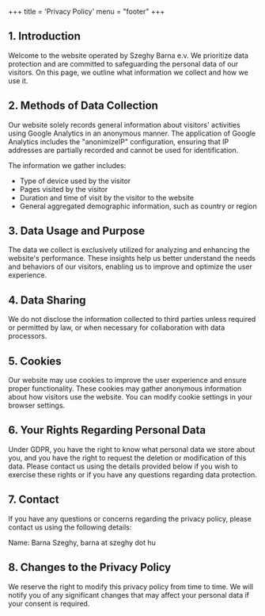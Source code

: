 +++
title = 'Privacy Policy'
menu = "footer"
+++
## 1. Introduction

Welcome to the website operated by Szeghy Barna e.v. We prioritize data protection and are committed to safeguarding the personal data of our visitors. On this page, we outline what information we collect and how we use it.

## 2. Methods of Data Collection

Our website solely records general information about visitors' activities using Google Analytics in an anonymous manner. The application of Google Analytics includes the "anonimizeIP" configuration, ensuring that IP addresses are partially recorded and cannot be used for identification.

The information we gather includes:

- Type of device used by the visitor
- Pages visited by the visitor
- Duration and time of visit by the visitor to the website
- General aggregated demographic information, such as country or region

## 3. Data Usage and Purpose

The data we collect is exclusively utilized for analyzing and enhancing the website's performance. These insights help us better understand the needs and behaviors of our visitors, enabling us to improve and optimize the user experience.

## 4. Data Sharing

We do not disclose the information collected to third parties unless required or permitted by law, or when necessary for collaboration with data processors.

## 5. Cookies

Our website may use cookies to improve the user experience and ensure proper functionality. These cookies may gather anonymous information about how visitors use the website. You can modify cookie settings in your browser settings.

## 6. Your Rights Regarding Personal Data

Under GDPR, you have the right to know what personal data we store about you, and you have the right to request the deletion or modification of this data. Please contact us using the details provided below if you wish to exercise these rights or if you have any questions regarding data protection.

## 7. Contact

If you have any questions or concerns regarding the privacy policy, please contact us using the following details:

Name: Barna Szeghy, barna at szeghy dot hu


## 8. Changes to the Privacy Policy

We reserve the right to modify this privacy policy from time to time. We will notify you of any significant changes that may affect your personal data if your consent is required.